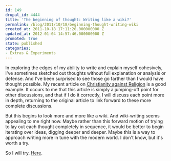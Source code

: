 ```yaml
---
id: 149
drupal_id: 4444
title: 'The beginning of thought: Writing like a wiki?'
permalink: /blog/2011/10/18/beginning-thought-writing-wiki
created_at: 2011-10-18 17:11:20.000000000 Z
updated_at: 2012-01-04 14:57:46.000000000 Z
promoted: true
state: published
categories:
- Extras & Experiments
---
```

In exploring the edges of my ability to write and explain myself cohesively, I've sometimes sketched out thoughts without full explanation or analysis or defense. And I've been surprised to see those go farther than I would have thought possible. My recent article on <a href="http://micahredding.com/blog/2011/10/02/christianity-against-religion">Christianity against Religion</a> is a good example. It occurs to me that this article is simply a jumping-off point for other discussions, and that if I do it correctly, I will discuss each point more in depth, returning to the original article to link forward to these more complete discussions.

But this begins to look more and more like a wiki. And wiki-writing seems appealing to me right now. Maybe rather than this forward motion of trying to lay out each thought completely in sequence, it would be better to begin iterating over ideas, digging deeper and deeper. Maybe this is a way to approach writing more in tune with the modern world. I don't know, but it's worth a try.

So I will try. <a href="http://micahredding.com/blog/2011/10/18/beginning-thought">Here</a>.

